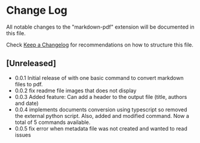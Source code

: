 # Change Log

All notable changes to the "markdown-pdf" extension will be documented in this file.

Check [Keep a Changelog](http://keepachangelog.com/) for recommendations on how to structure this file.

## [Unreleased]

- 0.0.1 Initial release of with one basic command to convert markdown files to pdf.
- 0.0.2 fix readme file images that does not display
- 0.0.3 Added feature: Can add a header to the output file (title, authors and date)
- 0.0.4 implements documents conversion using typescript so removed the external python script. Also, added and modified command. Now a total of 5 commands available.
- 0.0.5 fix error when metadata file was not created and wanted to read issues